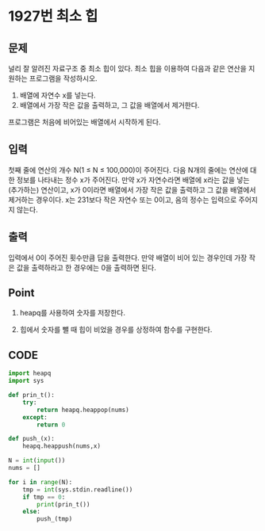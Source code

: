 # 1927번 최소 힙



## 문제

널리 잘 알려진 자료구조 중 최소 힙이 있다. 최소 힙을 이용하여 다음과 같은 연산을 지원하는 프로그램을 작성하시오.

1. 배열에 자연수 x를 넣는다.
2. 배열에서 가장 작은 값을 출력하고, 그 값을 배열에서 제거한다.

프로그램은 처음에 비어있는 배열에서 시작하게 된다.



## 입력

첫째 줄에 연산의 개수 N(1 ≤ N ≤ 100,000)이 주어진다. 다음 N개의 줄에는 연산에 대한 정보를 나타내는 정수 x가 주어진다. 만약 x가 자연수라면 배열에 x라는 값을 넣는(추가하는) 연산이고, x가 0이라면 배열에서 가장 작은 값을 출력하고 그 값을 배열에서 제거하는 경우이다. x는 231보다 작은 자연수 또는 0이고, 음의 정수는 입력으로 주어지지 않는다.



## 출력

입력에서 0이 주어진 횟수만큼 답을 출력한다. 만약 배열이 비어 있는 경우인데 가장 작은 값을 출력하라고 한 경우에는 0을 출력하면 된다.



## Point

1. heapq를 사용하여 숫자를 저장한다.

1. 힙에서 숫자를 뺄 때 힙이 비었을 경우를 상정하여 함수를 구현한다.

   

## CODE



```python
import heapq
import sys

def prin_t():
    try:
        return heapq.heappop(nums)
    except:
        return 0

def push_(x):
    heapq.heappush(nums,x)

N = int(input())
nums = []

for i in range(N):
    tmp = int(sys.stdin.readline())
    if tmp == 0:
        print(prin_t())
    else:
        push_(tmp)
```

